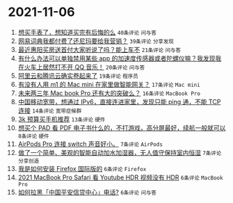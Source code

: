# 2021-11-06

1. [想买手表了，想知道买完有后悔的么](https://www.v2ex.com/t/813433) `40条评论` `问与答`
1. [网易词典我都付费了还尼玛要给我营销？](https://www.v2ex.com/t/813430) `39条评论` `分享发现`
1. [最近惠阳买房送首付大家听说了吗？能上车不](https://www.v2ex.com/t/813456) `21条评论` `问与答`
1. [有什么办法可以单独禁用某些 app 的加速度传感器或者陀螺仪嘛？我发现我在火车上居然打不开 QQ 音乐！](https://www.v2ex.com/t/813447) `20条评论` `问与答`
1. [阿里云和腾讯云确实卷起来了](https://www.v2ex.com/t/813424) `19条评论` `程序员`
1. [有没有人用 m1 的 Mac mini 在家里做智能网关？](https://www.v2ex.com/t/813435) `17条评论` `Mac mini`
1. [未来两三年 Mac book Pro 还有大的突破么？](https://www.v2ex.com/t/813446) `16条评论` `MacBook Pro`
1. [中国移动宽带，想通过 IPv6，直接连进家里，发现只能 ping 通，不能 TCP 连接](https://www.v2ex.com/t/813445) `14条评论` `宽带症候群`
1. [3k 预算买手机推荐](https://www.v2ex.com/t/813439) `13条评论` `硬件`
1. [想买个 PAD 看 PDF 电子书什么的，不打游戏，高分屏最好，续航一般就可以](https://www.v2ex.com/t/813451) `8条评论` `硬件`
1. [AirPods Pro 连接 switch 声音好小。](https://www.v2ex.com/t/813440) `7条评论` `AirPods`
1. [做了一个简单、美观的智能自动加水加湿器，无人值守保持室内恒湿](https://www.v2ex.com/t/813428) `7条评论` `分享创造`
1. [我是如何安装 Firefox 国际版的](https://www.v2ex.com/t/813454) `6条评论` `Firefox`
1. [2021 MacBook Pro Safari 看 Youtube HDR 视频没有 HDR](https://www.v2ex.com/t/813434) `6条评论` `MacBook Pro`
1. [如何拉黑「中国平安信贷中心」电话?](https://www.v2ex.com/t/813429) `6条评论` `问与答`
